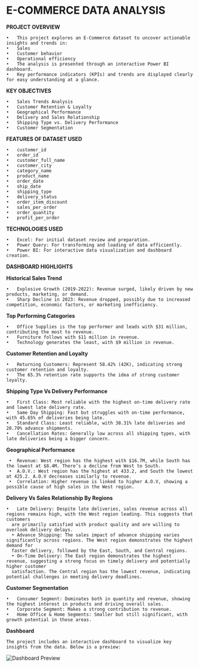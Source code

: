 # E-COMMERCE DATA ANALYSIS

**PROJECT OVERVIEW**

	•	This project explores an E-Commerce dataset to uncover actionable insights and trends in:
	•	Sales
	•	Customer behavior
	•	Operational efficiency
	•	The analysis is presented through an interactive Power BI dashboard.
	•	Key performance indicators (KPIs) and trends are displayed clearly for easy understanding at a glance.
 
**KEY OBJECTIVES**

	•	Sales Trends Analysis
	•	Customer Retention & Loyalty
	•	Geographical Performance
	•	Delivery and Sales Relationship
	•	Shipping Type vs. Delivery Performance
	•	Customer Segmentation
 
**FEATURES OF DATASET USED** 

	•	customer_id
	•	order_id
	•	customer_full_name
	•	customer_city
	•	category_name
	•	product_name
	•	order_date
	•	ship_date
	•	shipping_type
	•	delivery_status
	•	order_item_discount
	•	sales_per_order
	•	order_quantity
	•	profit_per_order

 **TECHNOLOGIES USED**
 
 	•	Excel: For initial dataset review and preparation.
	•	Power Query: For transforming and loading of data efficiently.
	•	Power BI: For interactive data visualization and dashboard creation.

 **DASHBOARD HIGHLIGHTS**
 
  **Historical Sales Trend**
	
	•	Explosive Growth (2019-2022): Revenue surged, likely driven by new products, marketing, or demand.
	•	Sharp Decline in 2023: Revenue dropped, possibly due to increased competition, economic factors, or marketing inefficiency.
 
  **Top Performing Categories**
	
 	•	Office Supplies is the top performer and leads with $31 million, contributing the most to revenue.
	•	Furniture follows with $11 million in revenue.
	•	Technology generates the least, with $9 million in revenue.
 
**Customer Retention and Loyalty**

	•	Returning Customers: Represent 58.42% (42K), indicating strong customer retention and loyalty.
	•	The 65.3% retention rate supports the idea of strong customer loyalty.

 **Shipping Type Vs Delivery Performance**
 
 	•	First Class: Most reliable with the highest on-time delivery rate and lowest late delivery rate.
	•	Same Day Shipping: Fast but struggles with on-time performance, with 45.65% of deliveries being late.
	•	Standard Class: Least reliable, with 38.31% late deliveries and 20.70% advance shipments.
	•	Cancellation Rates: Generally low across all shipping types, with late deliveries being a bigger concern.

**Geographical Performance**

	 •	Revenue: West region has the highest with $16.7M, while South has the lowest at $8.4M. There’s a decline from West to South.
	 •	A.O.V.: West region has the highest at 433.2, and South the lowest at 425.2. A.O.V decreases similarly to revenue.
	 •	Correlation: Higher revenue is linked to higher A.O.V, showing a possible cause of high sales in the West region.

 **Delivery Vs Sales Relationship By Regions**
 
    •	Late Delivery: Despite late deliveries, sales revenue across all regions remains high, with the West region leading. This suggests that customers 
      are primarily satisfied with product quality and are willing to overlook delivery delays.
	  •	Advance Shipping: The sales impact of advance shipping varies significantly across regions. The West region demonstrates the highest demand for 
      faster delivery, followed by the East, South, and Central regions.
	  •	On-Time Delivery: The East region demonstrates the highest revenue, suggesting a strong focus on timely delivery and potentially higher customer 
      satisfaction. The Central region has the lowest revenue, indicating potential challenges in meeting delivery deadlines.
		
**Customer Segmentation**

 	•	Consumer Segment: Dominates both in quantity and revenue, showing the highest interest in products and driving overall sales.
	•	Corporate Segment: Makes a strong contribution to revenue.
	•	Home Office & Home Segments: Smaller but still significant, with growth potential in these areas.

**Dashboard**

    The project includes an interactive dashboard to visualize key insights from the data. Below is a preview:

![Dashboard Preview](path-to-image/dashboard-image.png)

 

